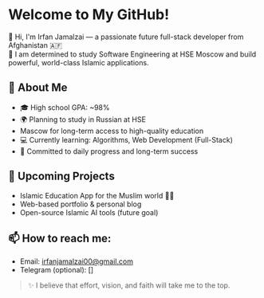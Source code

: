 # Welcome to My GitHub!

👋 Hi, I'm Irfan Jamalzai — a passionate future full-stack developer from Afghanistan 🇦🇫  
🎯 I am determined to study Software Engineering at HSE Moscow and build powerful, world-class Islamic applications.  

## 📌 About Me
- 🎓 High school GPA: ~98%
- 🌍 Planning to study in Russian at HSE
- Mascow for long-term access to high-quality education
- 💻 Currently learning: Algorithms, Web Development (Full-Stack)
- 💪 Committed to daily progress and long-term success

## 💼 Upcoming Projects
- Islamic Education App for the Muslim world 🌙📱
- Web-based portfolio & personal blog
- Open-source Islamic AI tools (future goal)

## 📫 How to reach me:
- Email: irfanjamalzai00@gmail.com
- Telegram (optional): [] 

> ✨ I believe that effort, vision, and faith will take me to the top.
